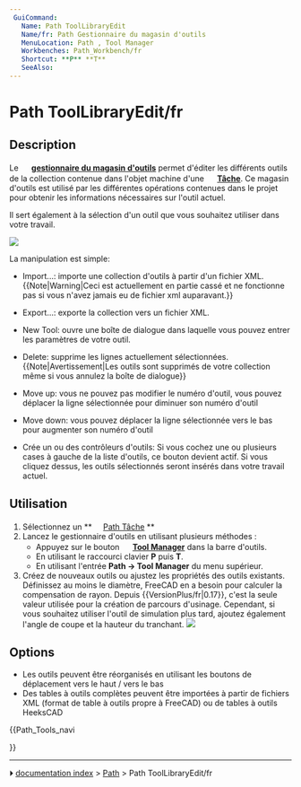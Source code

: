 ```yaml
---
 GuiCommand:
   Name: Path ToolLibraryEdit
   Name/fr: Path Gestionnaire du magasin d'outils
   MenuLocation: Path , Tool Manager
   Workbenches: Path_Workbench/fr
   Shortcut: **P** **T**
   SeeAlso: 
---
```


# Path ToolLibraryEdit/fr

## Description

Le **<img src="images/Path_ToolLibraryEdit.svg" width=16px> [gestionnaire du magasin d'outils](Path_ToolLibraryEdit/fr.md)** permet d\'éditer les différents outils de la collection contenue dans l\'objet machine d\'une **<img src="images/Path_Job.svg" width=16px> [Tâche](Path_Job/fr.md)**. Ce magasin d\'outils est utilisé par les différentes opérations contenues dans le projet pour obtenir les informations nécessaires sur l\'outil actuel.

Il sert également à la sélection d\'un outil que vous souhaitez utiliser dans votre travail.

![](images/Path-Tooltable.png )

La manipulation est simple:

-   Import\...: importe une collection d\'outils à partir d\'un fichier XML. {{Note|Warning|Ceci est actuellement en partie cassé et ne fonctionne pas si vous n'avez jamais eu de fichier xml auparavant.}}
-   Export\...: exporte la collection vers un fichier XML.
-   New Tool: ouvre une boîte de dialogue dans laquelle vous pouvez entrer les paramètres de votre outil.
-   Delete: supprime les lignes actuellement sélectionnées. {{Note|Avertissement|Les outils sont supprimés de votre collection même si vous annulez la boîte de dialogue}}
-   Move up: vous ne pouvez pas modifier le numéro d\'outil, vous pouvez déplacer la ligne sélectionnée pour diminuer son numéro d\'outil
-   Move down: vous pouvez déplacer la ligne sélectionnée vers le bas pour augmenter son numéro d\'outil

-   Crée un ou des contrôleurs d\'outils: Si vous cochez une ou plusieurs cases à gauche de la liste d\'outils, ce bouton devient actif. Si vous cliquez dessus, les outils sélectionnés seront insérés dans votre travail actuel.

## Utilisation

1.  Sélectionnez un **<img src="images/Path_Job.svg" width=16px> [Path Tâche](Path_Job/fr.md)
**
2.  Lancez le gestionnaire d\'outils en utilisant plusieurs méthodes :
    -   Appuyez sur le bouton **<img src="images/Path_ToolLibraryEdit.svg" width=16px> [Tool Manager](Path_ToolLibraryEdit/fr.md)** dans la barre d\'outils.
    -   En utilisant le raccourci clavier **P** puis **T**.
    -   En utilisant l\'entrée **Path → Tool Manager** du menu supérieur.
3.  Créez de nouveaux outils ou ajustez les propriétés des outils existants.
    Définissez au moins le diamètre, FreeCAD en a besoin pour calculer la compensation de rayon. Depuis {{VersionPlus/fr|0.17}}, c\'est la seule valeur utilisée pour la création de parcours d\'usinage. Cependant, si vous souhaitez utiliser l\'outil de simulation plus tard, ajoutez également l\'angle de coupe et la hauteur du tranchant.
    ![](images/Path-ToolAdd.gif )

## Options

-   Les outils peuvent être réorganisés en utilisant les boutons de déplacement vers le haut / vers le bas
-   Des tables à outils complètes peuvent être importées à partir de fichiers XML (format de table à outils propre à FreeCAD) ou de tables à outils HeeksCAD





{{Path_Tools_navi

}}



---
⏵ [documentation index](../README.md) > [Path](Path_Workbench.md) > Path ToolLibraryEdit/fr
